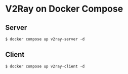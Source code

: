 # V2Ray on Docker Compose

## Server

```shell
$ docker compose up v2ray-server -d
```

## Client

```shell
$ docker compose up v2ray-client -d
```